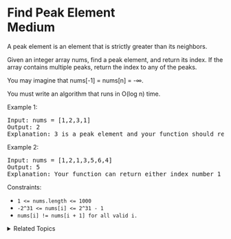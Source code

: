 # Find Peak Element<br> Medium

A peak element is an element that is strictly greater than its neighbors.

Given an integer array nums, find a peak element, and return its index. If the array contains multiple peaks, return the index to any of the peaks.

You may imagine that nums[-1] = nums[n] = -∞.

You must write an algorithm that runs in O(log n) time.

Example 1:

<pre>
Input: nums = [1,2,3,1]
Output: 2
Explanation: 3 is a peak element and your function should return the index number 2.
</pre>

Example 2:

<pre>
Input: nums = [1,2,1,3,5,6,4]
Output: 5
Explanation: Your function can return either index number 1 where the peak element is 2, or index number 5 where the peak element is 6.
</pre>

Constraints:

- `1 <= nums.length <= 1000`
- `-2^31 <= nums[i] <= 2^31 - 1`
- `nums[i] != nums[i + 1] for all valid i.`

<details>

<summary> Related Topics </summary>

-   `Binary Search`
-   `Array`

</details>
